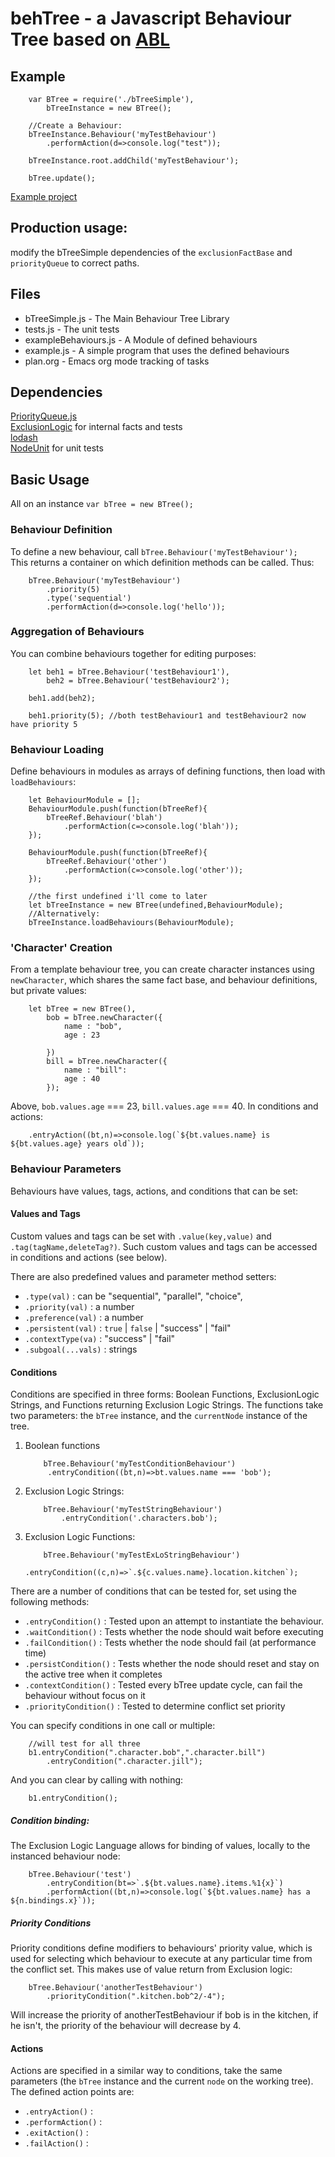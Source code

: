 # behTree - a Javascript Behaviour Tree based on [ABL](https://abl.soe.ucsc.edu/index.php/Main_Page)

## Example
```
    var BTree = require('./bTreeSimple'),
        bTreeInstance = new BTree();
    
    //Create a Behaviour:
    bTreeInstance.Behaviour('myTestBehaviour')
        .performAction(d=>console.log("test"));
        
    bTreeInstance.root.addChild('myTestBehaviour');
    
    bTree.update();
```

[Example project](https://github.com/jgrey4296/aiOnHexBoard)


## Production usage:
modify the bTreeSimple dependencies of the `exclusionFactBase` and `priorityQueue` to correct paths.
    

## Files
* bTreeSimple.js - The Main Behaviour Tree Library
* tests.js - The unit tests
* exampleBehaviours.js - A Module of defined behaviours
* example.js - A simple program that uses the defined behaviours
* plan.org - Emacs org mode tracking of tasks

## Dependencies
[PriorityQueue.js](https://github.com/jgrey4296/priorityQueue.js)  
[ExclusionLogic](http://github.com/jgrey4296/exclusionLogic) for internal facts and tests  
[lodash](https://lodash.com/)  
[NodeUnit](https://github.com/caolan/nodeunit) for unit tests  

## Basic Usage
All on an instance `var bTree = new BTree();`

### Behaviour Definition
To define a new behaviour, call `bTree.Behaviour('myTestBehaviour');`  
This returns a container on which definition methods can be called.
Thus:
```
    bTree.Behaviour('myTestBehaviour')
        .priority(5)
        .type('sequential')
        .performAction(d=>console.log('hello'));
```

### Aggregation of Behaviours
You can combine behaviours together for editing purposes:
```
    let beh1 = bTree.Behaviour('testBehaviour1'),
        beh2 = bTree.Behaviour('testBehaviour2');
        
    beh1.add(beh2);
    
    beh1.priority(5); //both testBehaviour1 and testBehaviour2 now have priority 5
```

### Behaviour Loading
Define behaviours in modules as arrays of defining functions, then load with `loadBehaviours`:
```
    let BehaviourModule = [];
    BehaviourModule.push(function(bTreeRef){
        bTreeRef.Behaviour('blah')
            .performAction(c=>console.log('blah'));
    });

    BehaviourModule.push(function(bTreeRef){
        bTreeRef.Behaviour('other')
            .performAction(c=>console.log('other'));
    });

    //the first undefined i'll come to later
    let bTreeInstance = new BTree(undefined,BehaviourModule);
    //Alternatively:
    bTreeInstance.loadBehaviours(BehaviourModule);
```

### 'Character' Creation
From a template behaviour tree, you can create character instances using `newCharacter`,
which shares the same fact base, and behaviour definitions, but private values:
```
    let bTree = new BTree(),
        bob = bTree.newCharacter({
            name : "bob",
            age : 23
            
        })
        bill = bTree.newCharacter({
            name : "bill":
            age : 40
        });
```
Above, `bob.values.age` === 23, `bill.values.age` === 40. In conditions and actions:
```
    .entryAction((bt,n)=>console.log(`${bt.values.name} is ${bt.values.age} years old`));
```

### Behaviour Parameters
Behaviours have values, tags, actions, and conditions that can be set: 

#### Values and Tags
Custom values and tags can be set with `.value(key,value)` and `.tag(tagName,deleteTag?)`. 
Such custom values and tags can be accessed in conditions and actions (see below).  

There are also predefined values and parameter method setters:
- `.type(val)` : can be "sequential", "parallel", "choice",
- `.priority(val)` : a number
- `.preference(val)` : a number
- `.persistent(val)` : `true` | `false` | "success" | "fail"
- `.contextType(va)` : "success" | "fail"
- `.subgoal(...vals)` : strings

#### Conditions
Conditions are specified in three forms: Boolean Functions, ExclusionLogic Strings, and Functions returning
Exclusion Logic Strings. The functions take two parameters: the `bTree` instance, and the `currentNode` instance of the tree.  

1. Boolean functions
   ```
       bTree.Behaviour('myTestConditionBehaviour')
        .entryCondition((bt,n)=>bt.values.name === 'bob');
    ```

2. Exclusion Logic Strings:
   ```
       bTree.Behaviour('myTestStringBehaviour')
           .entryCondition('.characters.bob');
   ```
3. Exclusion Logic Functions:
   ```
       bTree.Behaviour('myTestExLoStringBehaviour')
           .entryCondition((c,n)=>`.${c.values.name}.location.kitchen`);
   ```

There are a number of conditions that can be tested for, set using the following methods:
- `.entryCondition()` : Tested upon an attempt to instantiate the behaviour.
- `.waitCondition()` : Tests whether the node should wait before executing
- `.failCondition()` : Tests whether the node should fail (at performance time)
- `.persistCondition()` : Tests whether the node should reset and stay on the active tree when it completes
- `.contextCondition()` : Tested every bTree update cycle, can fail the behaviour without focus on it
- `.priorityCondition()` : Tested to determine conflict set priority

You can specify conditions in one call or multiple:
```
    //will test for all three
    b1.entryCondition(".character.bob",".character.bill")
        .entryCondition(".character.jill");
```
And you can clear by calling with nothing:
```
    b1.entryCondition();
```

##### Condition binding:
The Exclusion Logic Language allows for binding of values, locally to the instanced behaviour node:
```
    bTree.Behaviour('test')
        .entryCondition(bt=>`.${bt.values.name}.items.%1{x}`)
        .performAction((bt,n)=>console.log(`${bt.values.name} has a ${n.bindings.x}`));
```

##### Priority Conditions
Priority conditions define modifiers to behaviours' priority value, which is used for selecting 
which behaviour to execute at any particular time from the conflict set.
This makes use of value return from Exclusion logic:
```
    bTree.Behaviour('anotherTestBehaviour')
        .priorityCondition(".kitchen.bob^2/-4");
```
Will increase the priority of anotherTestBehaviour if bob is in the kitchen, if he isn't, the priority of the behaviour will decrease by 4.

#### Actions
Actions are specified in a similar way to conditions, take the same parameters (the `bTree` instance and the current `node` on the working tree). 
The defined action points are:
- `.entryAction()` : 
- `.performAction()` : 
- `.exitAction()` : 
- `.failAction()` : 


